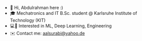 - 👋 Hi, Abdulrahman here :)
- 🎓 Mechatronics and IT B.Sc. student @ Karlsruhe Institute of Technology (KIT)
- 💻🧠 Interested in ML, Deep Learning, Engineering
- ✉️ Contact me: aalsurabi@yahoo.de

<!---
aalsurabi/aalsurabi is a ✨ special ✨ repository because its `README.md` (this file) appears on your GitHub profile.
You can click the Preview link to take a look at your changes.
--->

